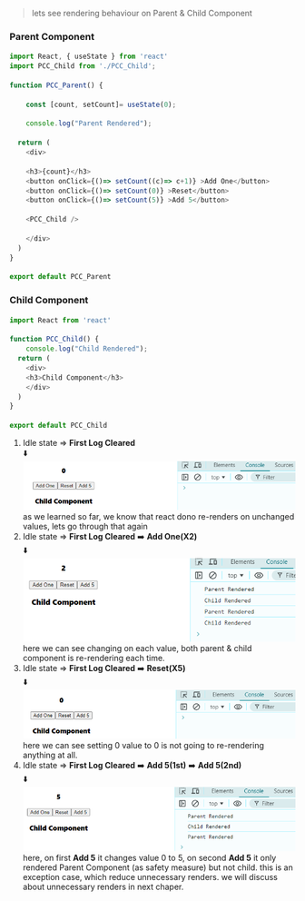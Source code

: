 > lets see rendering behaviour on Parent & Child Component


### Parent Component
```javascript
import React, { useState } from 'react'
import PCC_Child from './PCC_Child';

function PCC_Parent() {

    const [count, setCount]= useState(0);

    console.log("Parent Rendered");

  return (
    <div>

    <h3>{count}</h3>
    <button onClick={()=> setCount((c)=> c+1)} >Add One</button>
    <button onClick={()=> setCount(0)} >Reset</button>
    <button onClick={()=> setCount(5)} >Add 5</button>

    <PCC_Child />
      
    </div>
  )
}

export default PCC_Parent
```

### Child Component
```javascript
import React from 'react'

function PCC_Child() {
    console.log("Child Rendered");
  return (
    <div>
    <h3>Child Component</h3>
    </div>
  )
}

export default PCC_Child
```

1. Idle state => **First Log Cleared**  
⬇️  
![0401](../../Images/0401.png)  
as we learned so far, we know that react dono re-renders on unchanged values, lets go through that again
2. Idle state => **First Log Cleared** ➡️ **Add One(X2)**   
⬇️  
![0402](../../Images/0402.png)  
here we can see changing on each value, both parent & child component is re-rendering each time.  
3. Idle state => **First Log Cleared** ➡️ **Reset(X5)**   
⬇️  
![0403](../../Images/0403.png)  
here we can see setting 0 value to 0 is not going to re-rendering anything at all.  
3. Idle state => **First Log Cleared** ➡️ **Add 5(1st)** ➡️ **Add 5(2nd)**    
⬇️  
![0404](../../Images/0404.png) 
here, on first **Add 5** it changes value 0 to 5, on second **Add 5** it only rendered Parent Component (as safety measure) but not child. this is an exception case, which reduce unnecessary renders. we will discuss about unnecessary renders in next chaper.
